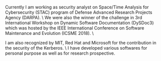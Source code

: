 
Currently I am working as security analyst on Space/Time Analysis for Cybersecurity (STAC) program of Defense Advanced Research Projects Agency (DARPA). \\
We were also the winner of the challenge in 3rd International Workshop on Dynamic Software Documentation (DySDoc3) which was hosted by the IEEE International Conference on Software Maintenance and Evolution (ICSME 2018). \\

I am also recognized by MIT, Red Hat and Microsoft for the contribution in the security of the Kerberos. \\
I have developed various softwares for personal purpose as well as for research prospective.  


